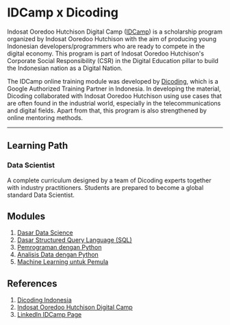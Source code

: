 # IDCamp x Dicoding

Indosat Ooredoo Hutchison Digital Camp ([IDCamp](https://idcamp.ioh.co.id/)) is a scholarship program organized by Indosat Ooredoo Hutchison with the aim of producing young Indonesian developers/programmers who are ready to compete in the digital economy.
This program is part of Indosat Ooredoo Hutchison's Corporate Social Responsibility (CSR) in the Digital Education pillar to build the Indonesian nation as a Digital Nation.

The IDCamp online training module was developed by [Dicoding](https://www.dicoding.com/), which is a Google Authorized Training Partner in Indonesia. In developing the material, Dicoding collaborated with Indosat Ooredoo Hutchison using use cases that are often found in the industrial world, especially in the telecommunications and digital fields. Apart from that, this program is also strengthened by online mentoring methods.

---

## Learning Path

### Data Scientist

A complete curriculum designed by a team of Dicoding experts together with industry practitioners. Students are prepared to become a global standard Data Scientist.

## Modules

1. [Dasar Data Science](https://www.dicoding.com/academies/615/corridor)
2. [Dasar Structured Query Language (SQL)](https://www.dicoding.com/academies/600/corridor)
3. [Pemrograman dengan Python](https://www.dicoding.com/academies/86/corridor)
4. [Analisis Data dengan Python](https://www.dicoding.com/academies/555/corridor)
5. [Machine Learning untuk Pemula](https://www.dicoding.com/academies/184/corridor)

## References

1. [Dicoding Indonesia](https://www.dicoding.com/)
2. [Indosat Ooredoo Hutchison Digital Camp](https://idcamp.ioh.co.id/)
3. [LinkedIn IDCamp Page](https://www.linkedin.com/company/idcamp/)
